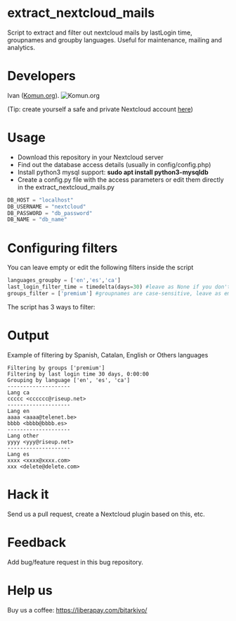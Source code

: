 # extract_nextcloud_mails
Script to extract and filter out nextcloud mails by lastLogin time, groupnames and groupby languages. Useful for maintenance, mailing and analytics.

# Developers
Ivan ([Komun.org](https://komun.org)). ![Komun.org](https://komun.org/user/themes/komun/images/komun_logo_p.png "Komun.org")

(Tip: create yourself a safe and private Nextcloud account [here](https://nubo.komun.org))

# Usage
* Download this repository in your Nextcloud server
* Find out the database access details (usually in config/config.php)
* Install python3 mysql support: **sudo apt install python3-mysqldb**
* Create a config.py file with the access parameters or edit them directly in the extract_nextcloud_mails.py
```python
DB_HOST = "localhost"
DB_USERNAME = "nextcloud"
DB_PASSWORD = "db_password"
DB_NAME = "db_name"
```

# Configuring filters
You can leave empty or edit the following filters inside the script
```python
languages_groupby = ['en','es','ca']
last_login_filter_time = timedelta(days=30) #leave as None if you don't want to filter by last_login
groups_filter = ['premium'] #groupnames are case-sensitive, leave as empty list if no filter by groups
```

The script has 3 ways to filter:

# Output
Example of filtering by Spanish, Catalan, English or Others languages

```
Filtering by groups ['premium']
Filtering by last login time 30 days, 0:00:00
Grouping by language ['en', 'es', 'ca']
-------------------- 
Lang ca
ccccc <cccccc@riseup.net>
-------------------- 
Lang en
aaaa <aaaa@telenet.be>
bbbb <bbbb@bbbb.es>
-------------------- 
Lang other
yyyy <yyy@riseup.net>
-------------------- 
Lang es
xxxx <xxxx@xxxx.com>
xxx <delete@delete.com>
```

# Hack it
Send us a pull request, create a Nextcloud plugin based on this, etc.

# Feedback
Add bug/feature request in this bug repository.

# Help us
Buy us a coffee: https://liberapay.com/bitarkivo/ 
